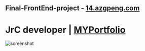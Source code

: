 ## Final-FrontEnd-project - [14.azgpeng.com](http://14.azgpeng.com)
# JrC developer | [MYPortfolio](https://azgpeng.com/jrc/)
![screenshot](https://imagizer.imageshack.com/img923/7895/5cSqLO.png)




